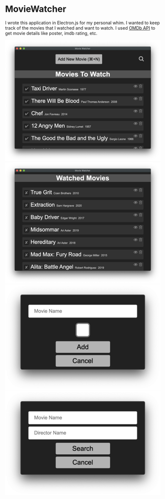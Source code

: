 # MovieWatcher

I wrote this application in Electron.js for my personal whim. I wanted to keep track of the movies that I watched and want to watch.
I used [OMDb API](http://www.omdbapi.com) to get movie details like poster, imdb rating, etc.

![Main Window Add Movie Button and To Watch Section](/screenshots/MainWindow_ToWatchSection.png)
![Main Window and Watched Section](/screenshots/MainWindow_WatchedSection.png)
![Add Movie Window](/screenshots/AddMovie.png)
![Search Movie Window](/screenshots/SearchWindow.png)

